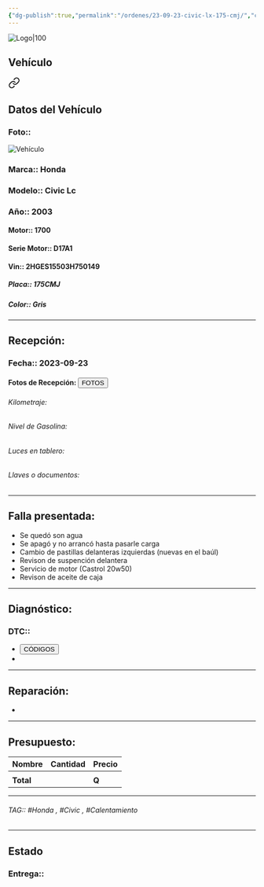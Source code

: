 ```yaml
---
{"dg-publish":true,"permalink":"/ordenes/23-09-23-civic-lx-175-cmj/","created":"","updated":""}
---
```


![Logo|100](http://drive.google.com/uc?export=view&id=137fl3TIZ0-PU8b-Pt0bsjclwHub_u78G)

## Vehículo

<div class="transclusion internal-embed is-loaded"><a class="markdown-embed-link" href="/vehiculos/honda/civic-lx-175-cmj/#datos-del-vehiculo" aria-label="Open link"><svg xmlns="http://www.w3.org/2000/svg" width="24" height="24" viewBox="0 0 24 24" fill="none" stroke="currentColor" stroke-width="2" stroke-linecap="round" stroke-linejoin="round" class="svg-icon lucide-link"><path d="M10 13a5 5 0 0 0 7.54.54l3-3a5 5 0 0 0-7.07-7.07l-1.72 1.71"></path><path d="M14 11a5 5 0 0 0-7.54-.54l-3 3a5 5 0 0 0 7.07 7.07l1.71-1.71"></path></svg></a><div class="markdown-embed">



## Datos del Vehículo 
### Foto:: 
![Vehículo](http://drive.google.com/uc?export=view&id=1ems4nU9M00YwqjWbLsZw8OpeYHN0E7iW)

### Marca:: Honda
### Modelo:: Civic Lc
### Año:: 2003
#### Motor:: 1700
#### Serie Motor:: D17A1
#### Vin:: 2HGES15503H750149
##### Placa:: 175CMJ
##### Color:: Gris
---


</div></div>


## Recepción:
### Fecha:: 2023-09-23
#### Fotos de Recepción: <a href="http"><button class="btn success">FOTOS</button></a>

###### Kilometraje: 
###### Nivel de Gasolina: 
###### Luces en tablero: 
###### Llaves o documentos: 

---

## Falla presentada:
- Se quedó son agua 
- Se apagó y no arrancó hasta pasarle carga 
- Cambio de pastillas delanteras izquierdas (nuevas en el baúl)
- Revison de suspención delantera 
- Servicio de motor (Castrol 20w50)
- Revison de aceite de caja


---

## Diagnóstico:
### DTC:: 

- <a href="http"><button class="btn success">CÓDIGOS</button></a>
- 

---
## Reparación:
- 

---

## Presupuesto:

| Nombre | Cantidad | Precio |
| ------ | -------- | ------ |
|        |          |        |
| **Total**       |        |    **Q**    |

---

###### TAG:: #Honda , #Civic , #Calentamiento 

---

## Estado

### Entrega:: 